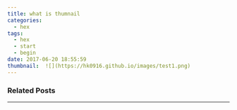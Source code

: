 ```yaml
---
title: what is thumnail
categories:
  - hex
tags:
  - hex
  - start
  - begin
date: 2017-06-20 18:55:59
thumbnail:  ![](https://hk0916.github.io/images/test1.png)
---
```

### Related Posts

---
